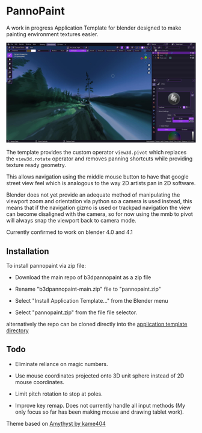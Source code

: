 # PannoPaint

A work in progress Application Template for blender designed to make painting environment textures easier.

![Screenshot of PannoPaint Usage Example](assets/images/pannopaint_preview.jpg)

The template provides the custom operator `view3d.pivot` which replaces the `view3d.rotate` operator and removes panning shortcuts while providing texture ready geometry.

This allows navigation using the middle mouse button to have that google street view feel which is analogous to the way 2D artists pan in 2D software.

Blender does not yet provide an adequate method of manipulating the viewport zoom and orientation via python so a camera is used instead, this means that if the navigation gizmo is used or trackpad navigation the view can become disaligned with the camera, so for now using the mmb to pivot will always snap the viewport back to camera mode.

Currently confirmed to work on blender 4.0 and 4.1

## Installation

To install pannopaint via zip file:

- Download the main repo of b3dpannopaint as a zip file

- Rename "b3dpannopaint-main.zip" file to "pannopaint.zip"

- Select "Install Application Template..." from the Blender menu

- Select "pannopaint.zip" from the file file selector.

alternatively the repo can be cloned directly into the [application template directory](https://docs.blender.org/manual/en/latest/advanced/app_templates.html#directory-layout)

## Todo

- Eliminate reliance on magic numbers.

- Use mouse coordinates projected onto 3D unit sphere instead of 2D mouse coordinates.

- Limit pitch rotation to stop at poles.

- Improve key remap. Does not currently handle all input methods (My only focus so far has been making mouse and drawing tablet work).

Theme based on [Amythyst by kame404](https://github.com/kame404/Blender-Themes)
